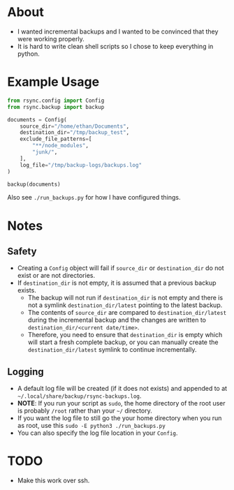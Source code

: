 # About

- I wanted incremental backups and I wanted to be convinced that they were
  working properly.
- It is hard to write clean shell scripts so I chose to keep everything in
  python.

# Example Usage

```Python
from rsync.config import Config
from rsync.backup import backup

documents = Config(
    source_dir="/home/ethan/Documents",
    destination_dir="/tmp/backup_test",
    exclude_file_patterns=[
        "**/node_modules",
        "junk/",
    ],
    log_file="/tmp/backup-logs/backups.log"
)

backup(documents)
```

Also see `./run_backups.py` for how I have configured things.

# Notes

## Safety

- Creating a `Config` object will fail if `source_dir` or `destination_dir` do
  not exist or are not directories.
- If `destination_dir` is not empty, it is assumed that a previous backup
  exists.
  - The backup will not run if `destination_dir` is not empty and there is not
    a symlink `destination_dir/latest` pointing to the latest backup.
  - The contents of `source_dir` are compared to `destination_dir/latest`
    during the incremental backup and the changes are written to
    `destination_dir/<current date/time>`.
  - Therefore, you need to ensure that `destination_dir` is empty which will
    start a fresh complete backup, or you can manually create the
    `destination_dir/latest` symlink to continue incrementally.

## Logging

- A default log file will be created (if it does not exists) and appended to at
  `~/.local/share/backup/rsync-backups.log`.
- **NOTE**: If you run your script as `sudo`, the home directory of the root
  user is probably `/root` rather than your `~/` directory.
- If you want the log file to still go the your home directory when you run as
  root, use this `sudo -E python3 ./run_backups.py`
- You can also specify the log file location in your `Config`.

# TODO

- Make this work over ssh.
